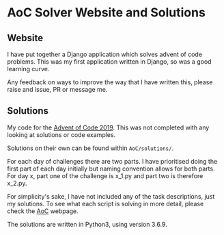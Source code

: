# AoC Solver Website and Solutions

## Website

I have put together a Django application which solves advent of code problems. This was my first application written in Django, so was a good learning curve.

Any feedback on ways to improve the way that I have written this, please raise and issue, PR or message me.

## Solutions
My code for the [Advent of Code 2019](https://adventofcode.com/2019). This was not completed with any looking at solutions or code examples.

Solutions on their own can be found within `AoC/solutions/`.

For each day of challenges there are two parts. I have prioritised doing the first part of each day initially but naming convention allows for both parts. For day x, part one of the challenge is x_1.py and part two is therefore x_2.py.

For simplicity's sake, I have not included any of the task descriptions, just my solutions. To see what each script is solving in more detail, please check the [AoC](https://adventofcode.com/2019) webpage.

The solutions are written in Python3, using version 3.6.9.
